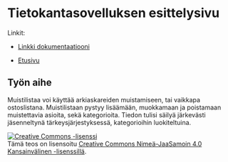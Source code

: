 # Tietokantasovelluksen esittelysivu

Linkit:

* [Linkki dokumentaatiooni](https://github.com/lesktimo/Tsoha-Bootstrap/blob/master/doc/dokumentaatio.pdf)

* [Etusivu](http://lesktimo.users.cs.helsinki.fi/tsoha)


## Työn aihe

Muistilistaa voi käyttää arkiaskareiden muistamiseen, tai vaikkapa 
ostoslistana. Muistilistaan pystyy lisäämään, muokkamaan ja poistamaan muistettavia asioita, sekä kategorioita. 
Tiedon tulisi säilyä järkevästi jäsenneltynä tärkeysjärjestyksessä, kategorioihin luokiteltuina.

<a rel="license" href="http://creativecommons.org/licenses/by-sa/4.0/"><img alt="Creative Commons -lisenssi" style="border-width:0" src="https://i.creativecommons.org/l/by-sa/4.0/80x15.png" /></a><br />Tämä teos on lisensoitu <a rel="license" href="http://creativecommons.org/licenses/by-sa/4.0/">Creative Commons Nimeä-JaaSamoin 4.0 Kansainvälinen -lisenssillä</a>.

